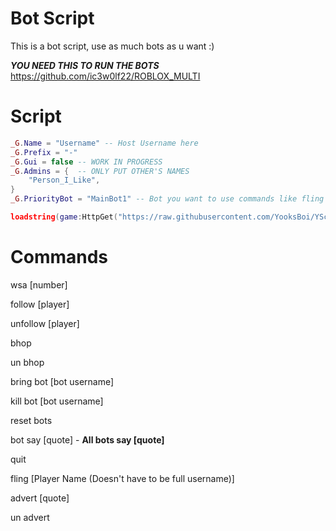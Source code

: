 # Bot Script

This is a bot script, use as much bots as u want :)

***YOU NEED THIS TO RUN THE BOTS***
https://github.com/ic3w0lf22/ROBLOX_MULTI

# Script

```lua
_G.Name = "Username" -- Host Username here
_G.Prefix = "-"
_G.Gui = false -- WORK IN PROGRESS
_G.Admins = {  -- ONLY PUT OTHER'S NAMES
    "Person_I_Like",
}
_G.PriorityBot = "MainBot1" -- Bot you want to use commands like fling

loadstring(game:HttpGet("https://raw.githubusercontent.com/YooksBoi/YScripts/main/Bot%20Script", true))()
```

# Commands

wsa [number]

follow [player]

unfollow [player]

bhop

un bhop

bring bot [bot username]

kill bot [bot username]

reset bots

bot say [quote] - **All bots say [quote]**

quit 

fling [Player Name (Doesn't have to be full username)]

advert [quote]

un advert

